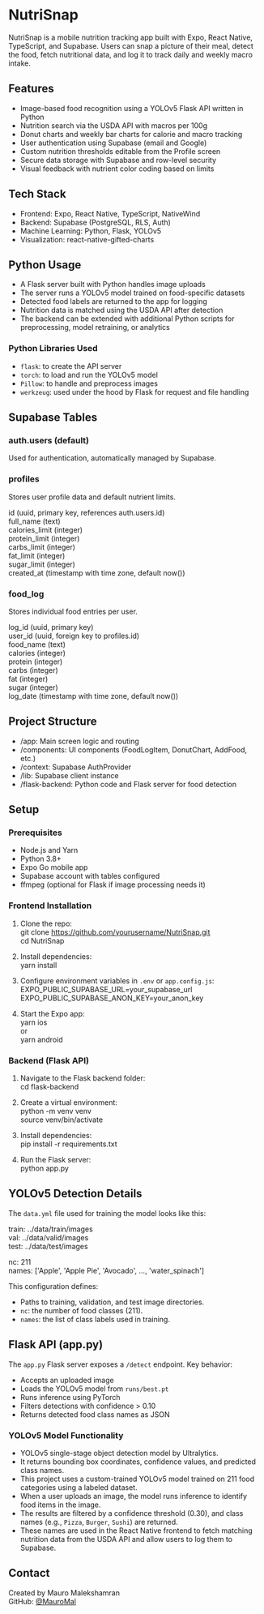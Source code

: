 # NutriSnap

NutriSnap is a mobile nutrition tracking app built with Expo, React Native, TypeScript, and Supabase. Users can snap a picture of their meal, detect the food, fetch nutritional data, and log it to track daily and weekly macro intake.

## Features

- Image-based food recognition using a YOLOv5 Flask API written in Python  
- Nutrition search via the USDA API with macros per 100g  
- Donut charts and weekly bar charts for calorie and macro tracking  
- User authentication using Supabase (email and Google)  
- Custom nutrition thresholds editable from the Profile screen  
- Secure data storage with Supabase and row-level security  
- Visual feedback with nutrient color coding based on limits  

## Tech Stack

- Frontend: Expo, React Native, TypeScript, NativeWind  
- Backend: Supabase (PostgreSQL, RLS, Auth)  
- Machine Learning: Python, Flask, YOLOv5  
- Visualization: react-native-gifted-charts  

## Python Usage

- A Flask server built with Python handles image uploads  
- The server runs a YOLOv5 model trained on food-specific datasets  
- Detected food labels are returned to the app for logging  
- Nutrition data is matched using the USDA API after detection  
- The backend can be extended with additional Python scripts for preprocessing, model retraining, or analytics  

### Python Libraries Used

- `flask`: to create the API server  
- `torch`: to load and run the YOLOv5 model  
- `Pillow`: to handle and preprocess images  
- `werkzeug`: used under the hood by Flask for request and file handling  

## Supabase Tables

### auth.users (default)
Used for authentication, automatically managed by Supabase.

### profiles
Stores user profile data and default nutrient limits.

id (uuid, primary key, references auth.users.id)  
full_name (text)  
calories_limit (integer)  
protein_limit (integer)  
carbs_limit (integer)  
fat_limit (integer)  
sugar_limit (integer)  
created_at (timestamp with time zone, default now())  

### food_log
Stores individual food entries per user.

log_id (uuid, primary key)  
user_id (uuid, foreign key to profiles.id)  
food_name (text)  
calories (integer)  
protein (integer)  
carbs (integer)  
fat (integer)  
sugar (integer)  
log_date (timestamp with time zone, default now())  

## Project Structure

- /app: Main screen logic and routing  
- /components: UI components (FoodLogItem, DonutChart, AddFood, etc.)  
- /context: Supabase AuthProvider  
- /lib: Supabase client instance  
- /flask-backend: Python code and Flask server for food detection 

## Setup

### Prerequisites

- Node.js and Yarn  
- Python 3.8+  
- Expo Go mobile app  
- Supabase account with tables configured  
- ffmpeg (optional for Flask if image processing needs it)  

### Frontend Installation

1. Clone the repo:  
   git clone https://github.com/yourusername/NutriSnap.git  
   cd NutriSnap  

2. Install dependencies:  
   yarn install  

3. Configure environment variables in `.env` or `app.config.js`:  
   EXPO_PUBLIC_SUPABASE_URL=your_supabase_url  
   EXPO_PUBLIC_SUPABASE_ANON_KEY=your_anon_key  

4. Start the Expo app:  
   yarn ios  
   or  
   yarn android  

### Backend (Flask API)

1. Navigate to the Flask backend folder:  
   cd flask-backend  

2. Create a virtual environment:  
   python -m venv venv  
   source venv/bin/activate  

3. Install dependencies:  
   pip install -r requirements.txt  

4. Run the Flask server:  
   python app.py  

## YOLOv5 Detection Details

The `data.yml` file used for training the model looks like this:

train: ../data/train/images  
val: ../data/valid/images  
test: ../data/test/images  

nc: 211  
names: ['Apple', 'Apple Pie', 'Avocado', ..., 'water_spinach']  

This configuration defines:
- Paths to training, validation, and test image directories.
- `nc`: the number of food classes (211).
- `names`: the list of class labels used in training.

## Flask API (app.py)

The `app.py` Flask server exposes a `/detect` endpoint. Key behavior:

- Accepts an uploaded image
- Loads the YOLOv5 model from `runs/best.pt`
- Runs inference using PyTorch
- Filters detections with confidence > 0.10
- Returns detected food class names as JSON

### YOLOv5 Model Functionality

- YOLOv5 single-stage object detection model by Ultralytics.
- It returns bounding box coordinates, confidence values, and predicted class names.
- This project uses a custom-trained YOLOv5 model trained on 211 food categories using a labeled dataset.
- When a user uploads an image, the model runs inference to identify food items in the image.
- The results are filtered by a confidence threshold (0.30), and class names (e.g., `Pizza`, `Burger`, `Sushi`) are returned.
- These names are used in the React Native frontend to fetch matching nutrition data from the USDA API and allow users to log them to Supabase.

## Contact

Created by Mauro Malekshamran  
GitHub: [@MauroMal](https://github.com/MauroMal) 